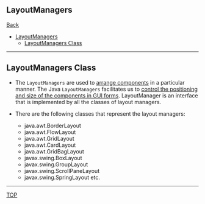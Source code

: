 ## LayoutManagers

[Back](../java_swing.md)

- [LayoutManagers](#layoutmanagers)
  - [LayoutManagers Class](#layoutmanagers-class)

---

## LayoutManagers Class

- The `LayoutManagers` are used to <u>arrange components</u> in a particular manner. The Java `LayoutManagers` facilitates us to <u>control the positioning and size of the components in GUI forms</u>. LayoutManager is an interface that is implemented by all the classes of layout managers.

- There are the following classes that represent the layout managers:

  - java.awt.BorderLayout
  - java.awt.FlowLayout
  - java.awt.GridLayout
  - java.awt.CardLayout
  - java.awt.GridBagLayout
  - javax.swing.BoxLayout
  - javax.swing.GroupLayout
  - javax.swing.ScrollPaneLayout
  - javax.swing.SpringLayout etc.

---

[TOP](#layoutmanagers)
